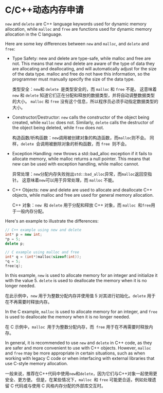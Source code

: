 # C/C++动态内存申请

`new` and `delete` are C++ language keywords used for dynamic memory allocation, while `malloc` and `free` are functions used for dynamic memory allocation in the C language.

Here are some key differences between `new` and `malloc`, and `delete` and `free`:

- Type Safety: new and delete are type-safe, while malloc and free are not. This means that new and delete are aware of the type of data they are allocating and deallocating, and will automatically adjust for the size of the data type. malloc and free do not have this information, so the programmer must manually specify the size of the data type.

  类型安全：`new`和 `delete `是类型安全的，而 `malloc` 和 `free` 不是。 这意味着 `new` 和 `delete` 知道它们正在分配和释放的数据类型，并将自动调整数据类型的大小。 `malloc` 和 `free` 没有这个信息，所以程序员必须手动指定数据类型的大小。

- Constructor/Destructor: `new` calls the constructor of the object being created, while `malloc` does not. Similarly, `delete` calls the destructor of the object being deleted, while `free` does not.

  构造函数/析构函数：`new`调用被创建对象的构造函数，而`malloc`则不会。 同样，`delete `会调用被删除对象的析构函数，而 `free `则不会。

- Exception Handling: new throws a std::bad_alloc exception if it fails to allocate memory, while malloc returns a null pointer. This means that new can be used with exception handling, while malloc cannot.

  异常处理：`new`分配内存失败抛出`std::bad_alloc`异常，而`malloc`返回空指针。 这意味着` new `可以用于异常处理，而 `malloc` 不能。

- C++ Objects: new and delete are used to allocate and deallocate C++ objects, while malloc and free are used for general memory allocation.

  C++ 对象：`new `和 `delete` 用于分配和释放 C++ 对象，而 `malloc `和` free `用于一般内存分配。

Here's an example to illustrate the differences:

```cpp
// C++ example using new and delete
int* p = new int;
*p = 5;
delete p;

// C example using malloc and free
int* q = (int*)malloc(sizeof(int));
*q = 5;
free(q);

```

In this example, `new` is used to allocate memory for an integer and initialize it with the value 5. `delete` is used to deallocate the memory when it is no longer needed.

在此示例中，`new` 用于为整数分配内存并使用值 5 对其进行初始化。`delete` 用于在不再需要时释放内存。

In the C example, `malloc` is used to allocate memory for an integer, and `free` is used to deallocate the memory when it is no longer needed.

在 C 示例中，`malloc `用于为整数分配内存，而` free` 用于在不再需要时释放内存。

In general, it is recommended to use `new` and `delete` in C++ code, as they are safer and more convenient to use with C++ objects. However, `malloc` and `free` may be more appropriate in certain situations, such as when working with legacy C code or when interfacing with external libraries that use C-style memory allocation.

一般来说，推荐在C++代码中使用`new`和`delete`，因为它们与C++对象一起使用更安全、更方便。 但是，在某些情况下，`malloc `和 `free` 可能更合适，例如处理遗留 C 代码或与使用 C 风格内存分配的外部库交互时。
